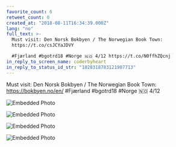 ```yaml
---
favorite_count: 6
retweet_count: 0
created_at: "2018-08-11T16:34:39.000Z"
lang: "no"
full_text: >-
  Must visit: Den Norsk Bokbyen / The Norwegian Book Town:
  https://t.co/csJCYaJDVY

  #Fjærland #bgotrd18 #Norge 🇳🇴 4/12 https://t.co/N0ffhZQcnj
in_reply_to_screen_name: coderbyheart
in_reply_to_status_id_str: "1028318783121907713"
---
```


Must visit: Den Norsk Bokbyen / The Norwegian Book Town:
<https://bokbyen.no/en/> #Fjærland #bgotrd18 #Norge 🇳🇴 4/12

<div class="gallery gallery-4">

![Embedded Photo](https://twitter-media-coderbyheart.s3.eu-north-1.amazonaws.com/1028318789140668416-DkVNbABXsAEw-OU.jpg)

![Embedded Photo](https://twitter-media-coderbyheart.s3.eu-north-1.amazonaws.com/1028318789140668416-DkVNhk-XgAA7xFG.jpg)

![Embedded Photo](https://twitter-media-coderbyheart.s3.eu-north-1.amazonaws.com/1028318789140668416-DkVNi7KXsAA6ctb.jpg)

![Embedded Photo](https://twitter-media-coderbyheart.s3.eu-north-1.amazonaws.com/1028318789140668416-DkVNkEWX4AAfoxD.jpg)

</div>
